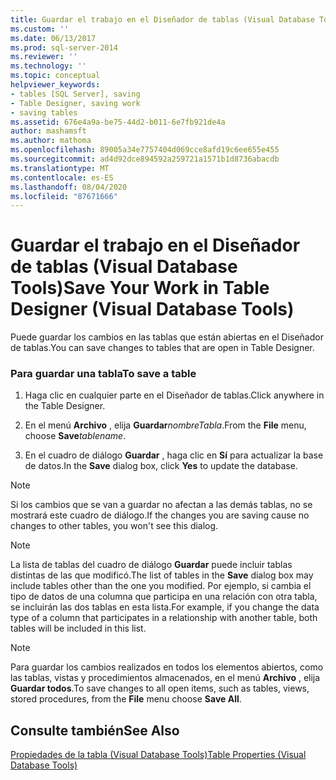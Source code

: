 ```yaml
---
title: Guardar el trabajo en el Diseñador de tablas (Visual Database Tools) | Microsoft Docs
ms.custom: ''
ms.date: 06/13/2017
ms.prod: sql-server-2014
ms.reviewer: ''
ms.technology: ''
ms.topic: conceptual
helpviewer_keywords:
- tables [SQL Server], saving
- Table Designer, saving work
- saving tables
ms.assetid: 676e4a9a-be75-44d2-b011-6e7fb921de4a
author: mashamsft
ms.author: mathoma
ms.openlocfilehash: 89005a34e7757404d069cce8afd19c6ee655e455
ms.sourcegitcommit: ad4d92dce894592a259721a1571b1d8736abacdb
ms.translationtype: MT
ms.contentlocale: es-ES
ms.lasthandoff: 08/04/2020
ms.locfileid: "87671666"
---
```

# <a name="save-your-work-in-table-designer-visual-database-tools"></a><span data-ttu-id="ff20d-102">Guardar el trabajo en el Diseñador de tablas (Visual Database Tools)</span><span class="sxs-lookup"><span data-stu-id="ff20d-102">Save Your Work in Table Designer (Visual Database Tools)</span></span>
  <span data-ttu-id="ff20d-103">Puede guardar los cambios en las tablas que están abiertas en el Diseñador de tablas.</span><span class="sxs-lookup"><span data-stu-id="ff20d-103">You can save changes to tables that are open in Table Designer.</span></span>  
  
### <a name="to-save-a-table"></a><span data-ttu-id="ff20d-104">Para guardar una tabla</span><span class="sxs-lookup"><span data-stu-id="ff20d-104">To save a table</span></span>  
  
1.  <span data-ttu-id="ff20d-105">Haga clic en cualquier parte en el Diseñador de tablas.</span><span class="sxs-lookup"><span data-stu-id="ff20d-105">Click anywhere in the Table Designer.</span></span>  
  
2.  <span data-ttu-id="ff20d-106">En el menú **Archivo** , elija **Guardar**_nombreTabla_.</span><span class="sxs-lookup"><span data-stu-id="ff20d-106">From the **File** menu, choose **Save**_tablename_.</span></span>  
  
3.  <span data-ttu-id="ff20d-107">En el cuadro de diálogo **Guardar** , haga clic en **Sí** para actualizar la base de datos.</span><span class="sxs-lookup"><span data-stu-id="ff20d-107">In the **Save** dialog box, click **Yes** to update the database.</span></span>  
  
> [!NOTE]  
>  <span data-ttu-id="ff20d-108">Si los cambios que se van a guardar no afectan a las demás tablas, no se mostrará este cuadro de diálogo.</span><span class="sxs-lookup"><span data-stu-id="ff20d-108">If the changes you are saving cause no changes to other tables, you won't see this dialog.</span></span>  
  
> [!NOTE]  
>  <span data-ttu-id="ff20d-109">La lista de tablas del cuadro de diálogo **Guardar** puede incluir tablas distintas de las que modificó.</span><span class="sxs-lookup"><span data-stu-id="ff20d-109">The list of tables in the **Save** dialog box may include tables other than the one you modified.</span></span> <span data-ttu-id="ff20d-110">Por ejemplo, si cambia el tipo de datos de una columna que participa en una relación con otra tabla, se incluirán las dos tablas en esta lista.</span><span class="sxs-lookup"><span data-stu-id="ff20d-110">For example, if you change the data type of a column that participates in a relationship with another table, both tables will be included in this list.</span></span>  
  
> [!NOTE]  
>  <span data-ttu-id="ff20d-111">Para guardar los cambios realizados en todos los elementos abiertos, como las tablas, vistas y procedimientos almacenados, en el menú **Archivo** , elija **Guardar todos**.</span><span class="sxs-lookup"><span data-stu-id="ff20d-111">To save changes to all open items, such as tables, views, stored procedures, from the **File** menu choose **Save All**.</span></span>  
  
## <a name="see-also"></a><span data-ttu-id="ff20d-112">Consulte también</span><span class="sxs-lookup"><span data-stu-id="ff20d-112">See Also</span></span>  
 [<span data-ttu-id="ff20d-113">Propiedades de la tabla &#40;Visual Database Tools&#41;</span><span class="sxs-lookup"><span data-stu-id="ff20d-113">Table Properties &#40;Visual Database Tools&#41;</span></span>](../ssms/visual-db-tools/visual-database-tools.md)  
  
  
